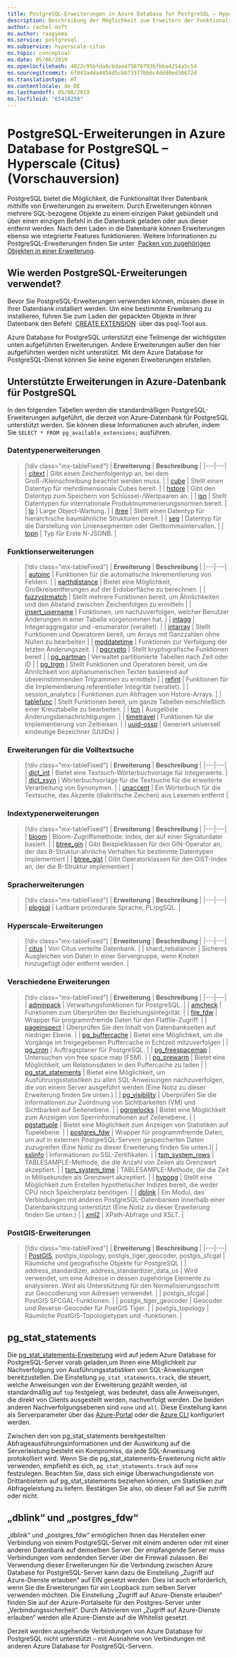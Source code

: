 ```yaml
---
title: PostgreSQL-Erweiterungen in Azure Database for PostgreSQL – Hyperscale (Citus) (Vorschauversion)
description: Beschreibung der Möglichkeit zum Erweitern der Funktionalität von Datenbanken mithilfe von Erweiterungen in Azure-Datenbank für PostgreSQL
author: rachel-msft
ms.author: raagyema
ms.service: postgresql
ms.subservice: hyperscale-citus
ms.topic: conceptual
ms.date: 05/06/2019
ms.openlocfilehash: 4022c95bfda8cbdaed75876793bfbba4254a5c54
ms.sourcegitcommit: 6f043a4da4454d5cb673377bb6c4ddd0ed30672d
ms.translationtype: HT
ms.contentlocale: de-DE
ms.lasthandoff: 05/08/2019
ms.locfileid: "65410250"
---
```

# <a name="postgresql-extensions-in-azure-database-for-postgresql---hyperscale-citus-preview"></a>PostgreSQL-Erweiterungen in Azure Database for PostgreSQL – Hyperscale (Citus) (Vorschauversion)

PostgreSQL bietet die Möglichkeit, die Funktionalität Ihrer Datenbank mithilfe von Erweiterungen zu erweitern. Durch Erweiterungen können mehrere SQL-bezogene Objekte zu einem einzigen Paket gebündelt und über einen einzigen Befehl in die Datenbank geladen oder aus dieser entfernt werden. Nach dem Laden in die Datenbank können Erweiterungen ebenso wie integrierte Features funktionieren. Weitere Informationen zu PostgreSQL-Erweiterungen finden Sie unter  [Packen von zugehörigen Objekten in einer Erweiterung](https://www.postgresql.org/docs/9.6/static/extend-extensions.html).

## <a name="how-to-use-postgresql-extensions"></a>Wie werden PostgreSQL-Erweiterungen verwendet?

Bevor Sie PostgreSQL-Erweiterungen verwenden können, müssen diese in Ihrer Datenbank installiert werden. Um eine bestimmte Erweiterung zu installieren, führen Sie zum Laden der gepackten Objekte in Ihrer Datenbank den Befehl  [CREATE EXTENSION](https://www.postgresql.org/docs/9.6/static/sql-createextension.html)  über das psql-Tool aus.

Azure Database for PostgreSQL unterstützt eine Teilmenge der wichtigsten unten aufgeführten Erweiterungen. Andere Erweiterungen außer den hier aufgeführten werden nicht unterstützt. Mit dem Azure Database for PostgreSQL-Dienst können Sie keine eigenen Erweiterungen erstellen.

## <a name="extensions-supported-by-azure-database-for-postgresql"></a>Unterstützte Erweiterungen in Azure-Datenbank für PostgreSQL

In den folgenden Tabellen werden die standardmäßigen PostgreSQL-Erweiterungen aufgeführt, die derzeit von Azure-Datenbank für PostgreSQL unterstützt werden. Sie können diese Informationen auch abrufen, indem Sie `SELECT * FROM pg_available_extensions;` ausführen.

### <a name="data-types-extensions"></a>Datentypenerweiterungen

> [!div class="mx-tableFixed"]
> | **Erweiterung** | **Beschreibung** |
> |---|---|
> | [citext](https://www.postgresql.org/docs/9.6/static/citext.html) | Gibt einen Zeichenfolgentyp an, bei dem Groß-/Kleinschreibung beachtet werden muss. |
> | [cube](https://www.postgresql.org/docs/9.6/static/cube.html) | Stellt einen Datentyp für mehrdimensionale Cubes bereit. |
> | [hstore](https://www.postgresql.org/docs/9.6/static/hstore.html) | Gibt den Datentyp zum Speichern von Schlüssel-/Wertpaaren an. |
> | [isn](https://www.postgresql.org/docs/9.6/static/isn.html) | Stellt Datentypen für internationale Produktnummerierungsnormen bereit. |
> | [lo](https://www.postgresql.org/docs/current/lo.html) | Large Object-Wartung. |
> | [ltree](https://www.postgresql.org/docs/9.6/static/ltree.html) | Stellt einen Datentyp für hierarchische baumähnliche Strukturen bereit. |
> | [seg](https://www.postgresql.org/docs/current/seg.html) | Datentyp für die Darstellung von Liniensegmenten oder Gleitkommaintervallen. |
> | [topn](https://github.com/citusdata/postgresql-topn/) | Typ für Erste N-JSONB. |

### <a name="functions-extensions"></a>Funktionserweiterungen

> [!div class="mx-tableFixed"]
> | **Erweiterung** | **Beschreibung** |
> |---|---|
> | [autoinc](https://www.postgresql.org/docs/current/contrib-spi.html#id-1.11.7.45.7) | Funktionen für die automatische Inkrementierung von Feldern. |
> | [earthdistance](https://www.postgresql.org/docs/9.6/static/earthdistance.html) | Bietet eine Möglichkeit, Großkreisentferungen auf der Erdoberfläche zu berechnen. |
> | [fuzzystrmatch](https://www.postgresql.org/docs/9.6/static/fuzzystrmatch.html) | Stellt mehrere Funktionen bereit, um Ähnlichkeiten und den Abstand zwischen Zeichenfolgen zu ermitteln |
> | [insert\_username](https://www.postgresql.org/docs/current/contrib-spi.html#id-1.11.7.45.8) | Funktionen, um nachzuverfolgen, welcher Benutzer Änderungen in einer Tabelle vorgenommen hat. |
> | [intagg](https://www.postgresql.org/docs/current/intagg.html) | Integeraggregator und -enumerator (veraltet). |
> | [intarray](https://www.postgresql.org/docs/9.6/static/intarray.html) | Stellt Funktionen und Operatoren bereit, um Arrays mit Ganzzahlen ohne Nullen zu bearbeiten |
> | [moddatetime](https://www.postgresql.org/docs/current/contrib-spi.html#id-1.11.7.45.9) | Funktionen zur Verfolgung der letzten Änderungszeit. |
> | [pgcrypto](https://www.postgresql.org/docs/9.6/static/pgcrypto.html) | Stellt kryptografische Funktionen bereit |
> | [pg\_partman](https://pgxn.org/dist/pg_partman/doc/pg_partman.html) | Verwaltet partitionierte Tabellen nach Zeit oder ID |
> | [pg\_trgm](https://www.postgresql.org/docs/9.6/static/pgtrgm.html) | Stellt Funktionen und Operatoren bereit, um die Ähnlichkeit von alphanumerischen Texten basierend auf übereinstimmenden Trigrammen zu ermitteln |
> | [refint](https://www.postgresql.org/docs/current/contrib-spi.html#id-1.11.7.45.5) | Funktionen für die Implementierung referentieller Integrität (veraltet). |
> | session\_analytics | Funktionen zum Abfragen von Hstore-Arrays. |
> | [tablefunc](https://www.postgresql.org/docs/9.6/static/tablefunc.html) | Stellt Funktionen bereit, um ganze Tabellen einschließlich einer Kreuztabelle zu bearbeiten. |
> | [tcn](https://www.postgresql.org/docs/current/tcn.html) | Ausgelöste Änderungsbenachrichtigungen. |
> | [timetravel](https://www.postgresql.org/docs/current/contrib-spi.html#id-1.11.7.45.6) | Funktionen für die Implementierung von Zeitreisen. |
> | [uuid-ossp](https://www.postgresql.org/docs/9.6/static/uuid-ossp.html) | Generiert universell eindeutige Bezeichner (UUIDs) |

### <a name="full-text-search-extensions"></a>Erweiterungen für die Volltextsuche

> [!div class="mx-tableFixed"]
> | **Erweiterung** | **Beschreibung** |
> |---|---|
> | [dict\_int](https://www.postgresql.org/docs/9.6/static/dict-int.html) | Bietet eine Textsuch-Wörterbuchvorlage für Integerwerte. |
> | [dict\_xsyn](https://www.postgresql.org/docs/current/dict-xsyn.html) | Wörterbuchvorlage für die Textsuche für die erweiterte Verarbeitung von Synonymen. |
> | [unaccent](https://www.postgresql.org/docs/9.6/static/unaccent.html) | Ein Wörterbuch für die Textsuche, das Akzente (diakritische Zeichen) aus Lexemen entfernt |

### <a name="index-types-extensions"></a>Indextypenerweiterungen

> [!div class="mx-tableFixed"]
> | **Erweiterung** | **Beschreibung** |
> |---|---|
> | [bloom](https://www.postgresql.org/docs/current/bloom.html) | Bloom-Zugriffsmethode: Index, der auf einer Signaturdatei basiert. |
> | [btree\_gin](https://www.postgresql.org/docs/9.6/static/btree-gin.html) | Gibt Beispielklassen für den GIN-Operator an, der das B-Struktur-ähnliche Verhalten für bestimmte Datentypen implementiert |
> | [btree\_gist](https://www.postgresql.org/docs/9.6/static/btree-gist.html) | Gibt Operatorklassen für den GiST-Index an, der die B-Struktur implementiert |

### <a name="language-extensions"></a>Spracherweiterungen

> [!div class="mx-tableFixed"]
> | **Erweiterung** | **Beschreibung** |
> |---|---|
> | [plpgsql](https://www.postgresql.org/docs/9.6/static/plpgsql.html) | Ladbare prozedurale Sprache, PL/pgSQL. |

### <a name="hyperscale-extensions"></a>Hyperscale-Erweiterungen

> [!div class="mx-tableFixed"]
> | **Erweiterung** | **Beschreibung** |
> |---|---|
> | [citus](https://github.com/citusdata/citus) | Von Citus verteilte Datenbank. |
> | shard\_rebalancer | Sicheres Ausgleichen von Daten in einer Servergruppe, wenn Knoten hinzugefügt oder entfernt werden. |

### <a name="miscellaneous-extensions"></a>Verschiedene Erweiterungen

> [!div class="mx-tableFixed"]
> | **Erweiterung** | **Beschreibung** |
> |---|---|
> | [adminpack](https://www.postgresql.org/docs/current/adminpack.html) | Verwaltungsfunktionen für PostgreSQL. |
> | [amcheck](https://www.postgresql.org/docs/current/amcheck.html) | Funktionen zum Überprüfen der Beziehungsintegrität. |
> | [file\_fdw](https://www.postgresql.org/docs/current/file-fdw.html) | Wrapper für programmfremde Daten für den Flatfile-Zugriff. |
> | [pageinspect](https://www.postgresql.org/docs/current/pageinspect.html) | Überprüfen Sie den Inhalt von Datenbankseiten auf niedriger Ebene. |
> | [pg\_buffercache](https://www.postgresql.org/docs/9.6/static/pgbuffercache.html) | Bietet eine Möglichkeit, um die Vorgänge im freigegebenen Puffercache in Echtzeit mitzuverfolgen |
> | [pg\_cron](https://github.com/citusdata/pg_cron) | Auftragsplaner für PostgreSQL. |
> | [pg\_freespacemap](https://www.postgresql.org/docs/current/pgfreespacemap.html) | Untersuchen von free space map (FSM). |
> | [pg\_prewarm](https://www.postgresql.org/docs/9.6/static/pgprewarm.html) | Bietet eine Möglichkeit, um Relationsdaten in den Puffercache zu laden |
> | [pg\_stat\_statements](https://www.postgresql.org/docs/9.6/static/pgstatstatements.html) | Bietet eine Möglichkeit, um Ausführungsstatistiken zu allen SQL-Anweisungen nachzuverfolgen, die von einem Server ausgeführt werden (Eine Notiz zu dieser Erweiterung finden Sie unten.) |
> | [pg\_visibility](https://www.postgresql.org/docs/current/pgvisibility.html) | Überprüfen Sie die Informationen zur Zuordnung von Sichtbarkeiten (VM) und Sichtbarkeit auf Seitenebene. |
> | [pgrowlocks](https://www.postgresql.org/docs/9.6/static/pgrowlocks.html) | Bietet eine Möglichkeit zum Anzeigen von Sperrinformationen auf Zeilenebene. |
> | [pgstattuple](https://www.postgresql.org/docs/9.6/static/pgstattuple.html) | Bietet eine Möglichkeit zum Anzeigen von Statistiken auf Tupelebene. |
> | [postgres\_fdw](https://www.postgresql.org/docs/9.6/static/postgres-fdw.html) | Wrapper für programmfremde Daten, um auf in externen PostgreSQL-Servern gespeicherten Daten zuzugreifen (Eine Notiz zu dieser Erweiterung finden Sie unten.)|
> | [sslinfo](https://www.postgresql.org/docs/current/sslinfo.html) | Informationen zu SSL-Zertifikaten. |
> | [tsm\_system\_rows](https://www.postgresql.org/docs/current/tsm-system-rows.html) | TABLESAMPLE-Methode, die die Anzahl von Zeilen als Grenzwert akzeptiert. |
> | [tsm\_system\_time](https://www.postgresql.org/docs/current/tsm-system-time.html) | TABLESAMPLE-Methode, die die Zeit in Millisekunden als Grenzwert akzeptiert. |
> | [hypopg](https://hypopg.readthedocs.io/en/latest/) | Stellt eine Möglichkeit zum Erstellen hypothetischer Indizes bereit, die weder CPU noch Speicherplatz benötigen. |
> | [dblink](https://www.postgresql.org/docs/current/dblink.html) | Ein Modul, das Verbindungen mit anderen PostgreSQL-Datenbanken innerhalb einer Datenbanksitzung unterstützt (Eine Notiz zu dieser Erweiterung finden Sie unten.) |
> | [xml2](https://www.postgresql.org/docs/current/xml2.html) | XPath-Abfrage und XSLT. |


### <a name="postgis-extensions"></a>PostGIS-Erweiterungen

> [!div class="mx-tableFixed"]
> | **Erweiterung** | **Beschreibung** |
> |---|---|
> | [PostGIS](https://www.postgis.net/), postgis\_topology, postgis\_tiger\_geocoder, postgis\_sfcgal | Räumliche und geografische Objekte für PostgreSQL |
> | address\_standardizer, address\_standardizer\_data\_us | Wird verwendet, um eine Adresse in dessen zugehörige Elemente zu analysieren. Wird als Unterstützung für den Normalisierungsschritt zur Geocodierung von Adressen verwendet. |
> | postgis\_sfcgal | PostGIS SFCGAL-Funktionen. |
> | postgis\_tiger\_geocoder | Geocoder und Reverse-Geocoder für PostGIS Tiger. |
> | postgis\_topology | Räumliche PostGIS-Topologietypen und -funktionen. |


## <a name="pgstatstatements"></a>pg_stat_statements
Die [pg\_stat\_statements-Erweiterung](https://www.postgresql.org/docs/9.6/static/pgstatstatements.html) wird auf jedem Azure Database for PostgreSQL-Server vorab geladen,um Ihnen eine Möglichkeit zur Nachverfolgung von Ausführungsstatistiken von SQL-Anweisungen bereitzustellen.
Die Einstellung `pg_stat_statements.track`, die steuert, welche Anweisungen von der Erweiterung gezählt werden, ist standardmäßig auf `top` festgelegt, was bedeutet, dass alle Anweisungen, die direkt von Clients ausgestellt werden, nachverfolgt werden. Die beiden anderen Nachverfolgungsebenen sind `none` und `all`. Diese Einstellung kann als Serverparameter über das [Azure-Portal](https://docs.microsoft.com/azure/postgresql/howto-configure-server-parameters-using-portal) oder die [Azure CLI](https://docs.microsoft.com/azure/postgresql/howto-configure-server-parameters-using-cli) konfiguriert werden.

Zwischen den von pg_stat_statements bereitgestellten Abfrageausführungsinformationen und der Auswirkung auf die Serverleistung besteht ein Kompromiss, da jede SQL-Anweisung protokolliert wird. Wenn Sie die pg_stat_statements-Erweiterung nicht aktiv verwenden, empfiehlt es sich, `pg_stat_statements.track` auf `none` festzulegen. Beachten Sie, dass sich einige Überwachungsdienste von Drittanbietern auf pg_stat_statements beziehen können, um Statistiken zur Abfrageleistung zu liefern. Bestätigen Sie also, ob dieser Fall auf Sie zutrifft oder nicht.

## <a name="dblink-and-postgresfdw"></a>„dblink“ und „postgres_fdw“
„dblink“ und „postgres_fdw“ ermöglichen Ihnen das Herstellen einer Verbindung von einem PostgreSQL-Server mit einem anderen oder mit einer anderen Datenbank auf demselben Server. Der empfangende Server muss Verbindungen vom sendenden Server über die Firewall zulassen. Bei Verwendung dieser Erweiterungen für die Verbindung zwischen Azure Database for PostgreSQL-Server kann dazu die Einstellung „Zugriff auf Azure-Dienste erlauben“ auf EIN gesetzt werden. Dies ist auch erforderlich, wenn Sie die Erweiterungen für ein Loopback zum selben Server verwenden möchten. Die Einstellung „Zugriff auf Azure-Dienste erlauben“ finden Sie auf der Azure-Portalseite für den Postgres-Server unter „Verbindungssicherheit“. Durch Aktivieren von „Zugriff auf Azure-Dienste erlauben“ werden alle Azure-Dienste auf die Whitelist gesetzt.

Derzeit werden ausgehende Verbindungen von Azure Database for PostgreSQL nicht unterstützt – mit Ausnahme von Verbindungen mit anderen Azure Database for PostgreSQL-Servern.
